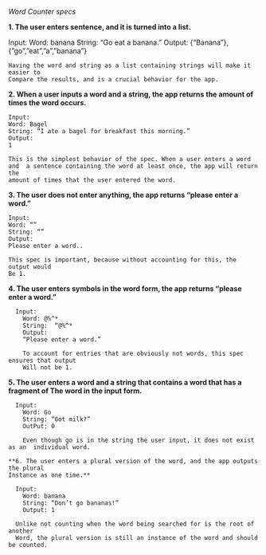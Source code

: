 *Word Counter specs*

**1. The user enters sentence, and it is turned into a list.**

  Input:
	Word: banana
	String: “Go eat a banana.”
	Output:
	{“Banana”}, {”go”,”eat”,”a”,”banana”}

	Having the word and string as a list containing strings will make it easier to
	Compare the results, and is a crucial behavior for the app.



**2. When a user inputs a word and a string, the app returns the amount of times the word occurs.**

    Input:
  	Word: Bagel
  	String: “I ate a bagel for breakfast this morning.”
  	Output:
  	1

    This is the simplest behavior of the spec. When a user enters a word  
    and  a sentence containing the word at least once, the app will return the
    amount of times that the user entered the word.

 **3. The user does not enter anything, the app returns “please enter a word.”**

    Input:
  	Word: “”
  	String: “”
  	Output:
  	Please enter a word..

  	This spec is important, because without accounting for this, the output would
  	Be 1.

  **4. The user enters symbols in the word form, the app returns “please enter a word.”**

      Input:
    	Word: @%^*
    	String:  “@%^*
    	Output:
    	“Please enter a word.”

    	To account for entries that are obviously not words, this spec ensures that output
    	Will not be 1.

   **5. The user enters a word and a string that contains a word that has a fragment of
	The word in the input form.**

      Input:
    	Word: Go
    	String: “Got milk?”
    	OutPut: 0

    	Even though go is in the string the user input, it does not exist as an  individual word.

    **6. The user enters a plural version of the word, and the app outputs the plural     
	Instance as one time.**

      Input:
  		Word: banana
  		String: “Don’t go bananas!”
  		Output: 1

  	  Unlike not counting when the word being searched for is the root of another
  	  Word, the plural version is still an instance of the word and should be counted.
